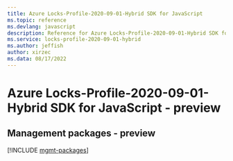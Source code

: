```yaml
---
title: Azure Locks-Profile-2020-09-01-Hybrid SDK for JavaScript
ms.topic: reference
ms.devlang: javascript
description: Reference for Azure Locks-Profile-2020-09-01-Hybrid SDK for JavaScript
ms.service: locks-profile-2020-09-01-hybrid
ms.author: jeffish
author: xirzec
ms.data: 08/17/2022
---
```

# Azure Locks-Profile-2020-09-01-Hybrid SDK for JavaScript - preview

## Management packages - preview
[!INCLUDE [mgmt-packages](locks-profile-2020-09-01-hybrid-mgmt-index.md)]
